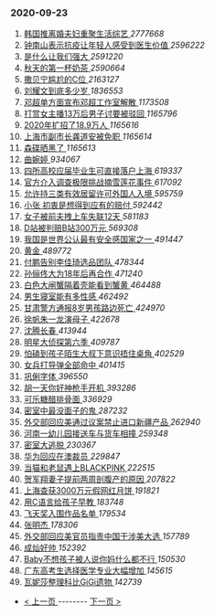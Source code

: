 ### 2020-09-23 
1. [ 韩国推离婚夫妇重聚生活综艺 ](https://s.weibo.com/weibo?q=%23%E9%9F%A9%E5%9B%BD%E6%8E%A8%E7%A6%BB%E5%A9%9A%E5%A4%AB%E5%A6%87%E9%87%8D%E8%81%9A%E7%94%9F%E6%B4%BB%E7%BB%BC%E8%89%BA%23&Refer=top) *2777668*
1. [ 钟南山表示抗疫让年轻人感受到医生价值 ](https://s.weibo.com/weibo?q=%23%E9%92%9F%E5%8D%97%E5%B1%B1%E8%A1%A8%E7%A4%BA%E6%8A%97%E7%96%AB%E8%AE%A9%E5%B9%B4%E8%BD%BB%E4%BA%BA%E6%84%9F%E5%8F%97%E5%88%B0%E5%8C%BB%E7%94%9F%E4%BB%B7%E5%80%BC%23&Refer=top) *2596222*
1. [ 是什么让我们强大 ](https://s.weibo.com/weibo?q=%23%E6%98%AF%E4%BB%80%E4%B9%88%E8%AE%A9%E6%88%91%E4%BB%AC%E5%BC%BA%E5%A4%A7%23&topic_ad=1&Refer=top) *2591220*
1. [ 秋天的第一杯奶茶 ](https://s.weibo.com/weibo?q=%E7%A7%8B%E5%A4%A9%E7%9A%84%E7%AC%AC%E4%B8%80%E6%9D%AF%E5%A5%B6%E8%8C%B6&Refer=top) *2590664*
1. [ 撒贝宁尴尬的C位 ](https://s.weibo.com/weibo?q=%23%E6%92%92%E8%B4%9D%E5%AE%81%E5%B0%B4%E5%B0%AC%E7%9A%84C%E4%BD%8D%23&Refer=top) *2163127*
1. [ 刘耀文到底多少岁 ](https://s.weibo.com/weibo?q=%23%E5%88%98%E8%80%80%E6%96%87%E5%88%B0%E5%BA%95%E5%A4%9A%E5%B0%91%E5%B2%81%23&topic_ad=1&Refer=top) *1836553*
1. [ 邓超单方面宣布邓超工作室解散 ](https://s.weibo.com/weibo?q=%23%E9%82%93%E8%B6%85%E5%8D%95%E6%96%B9%E9%9D%A2%E5%AE%A3%E5%B8%83%E9%82%93%E8%B6%85%E5%B7%A5%E4%BD%9C%E5%AE%A4%E8%A7%A3%E6%95%A3%23&Refer=top) *1173508*
1. [ 打赏女主播13万后男子讨要被驳回 ](https://s.weibo.com/weibo?q=%23%E6%89%93%E8%B5%8F%E5%A5%B3%E4%B8%BB%E6%92%AD13%E4%B8%87%E5%90%8E%E7%94%B7%E5%AD%90%E8%AE%A8%E8%A6%81%E8%A2%AB%E9%A9%B3%E5%9B%9E%23&Refer=top) *1165796*
1. [ 2020年扩招了18.9万人 ](https://s.weibo.com/weibo?q=%232020%E5%B9%B4%E6%89%A9%E6%8B%9B%E4%BA%8618.9%E4%B8%87%E4%BA%BA%23&Refer=top) *1165616*
1. [ 上海市副市长龚道安被免职 ](https://s.weibo.com/weibo?q=%23%E4%B8%8A%E6%B5%B7%E5%B8%82%E5%89%AF%E5%B8%82%E9%95%BF%E9%BE%9A%E9%81%93%E5%AE%89%E8%A2%AB%E5%85%8D%E8%81%8C%23&Refer=top) *1165614*
1. [ 森碟晒黑了 ](https://s.weibo.com/weibo?q=%23%E6%A3%AE%E7%A2%9F%E6%99%92%E9%BB%91%E4%BA%86%23&Refer=top) *1165613*
1. [ 曲婉婷 ](https://s.weibo.com/weibo?q=%E6%9B%B2%E5%A9%89%E5%A9%B7&Refer=top) *934067*
1. [ 四所高校应届毕业生可直接落户上海 ](https://s.weibo.com/weibo?q=%23%E5%9B%9B%E6%89%80%E9%AB%98%E6%A0%A1%E5%BA%94%E5%B1%8A%E6%AF%95%E4%B8%9A%E7%94%9F%E5%8F%AF%E7%9B%B4%E6%8E%A5%E8%90%BD%E6%88%B7%E4%B8%8A%E6%B5%B7%23&Refer=top) *619337*
1. [ 官方介入调查极限挑战摘雪莲花事件 ](https://s.weibo.com/weibo?q=%23%E5%AE%98%E6%96%B9%E4%BB%8B%E5%85%A5%E8%B0%83%E6%9F%A5%E6%9E%81%E9%99%90%E6%8C%91%E6%88%98%E6%91%98%E9%9B%AA%E8%8E%B2%E8%8A%B1%E4%BA%8B%E4%BB%B6%23&Refer=top) *617092*
1. [ 允许持三类有效居留许可外国人入境 ](https://s.weibo.com/weibo?q=%23%E5%85%81%E8%AE%B8%E6%8C%81%E4%B8%89%E7%B1%BB%E6%9C%89%E6%95%88%E5%B1%85%E7%95%99%E8%AE%B8%E5%8F%AF%E5%A4%96%E5%9B%BD%E4%BA%BA%E5%85%A5%E5%A2%83%23&Refer=top) *595759*
1. [ 小张 初衷是想得到应有的赔付 ](https://s.weibo.com/weibo?q=%E5%B0%8F%E5%BC%A0%20%E5%88%9D%E8%A1%B7%E6%98%AF%E6%83%B3%E5%BE%97%E5%88%B0%E5%BA%94%E6%9C%89%E7%9A%84%E8%B5%94%E4%BB%98&Refer=top) *592442*
1. [ 女子被前夫拽上车失联12天 ](https://s.weibo.com/weibo?q=%23%E5%A5%B3%E5%AD%90%E8%A2%AB%E5%89%8D%E5%A4%AB%E6%8B%BD%E4%B8%8A%E8%BD%A6%E5%A4%B1%E8%81%9412%E5%A4%A9%23&Refer=top) *581183*
1. [ D站被判赔B站300万元 ](https://s.weibo.com/weibo?q=%23D%E7%AB%99%E8%A2%AB%E5%88%A4%E8%B5%94B%E7%AB%99300%E4%B8%87%E5%85%83%23&Refer=top) *569308*
1. [ 我国是世界公认最有安全感国家之一 ](https://s.weibo.com/weibo?q=%23%E6%88%91%E5%9B%BD%E6%98%AF%E4%B8%96%E7%95%8C%E5%85%AC%E8%AE%A4%E6%9C%80%E6%9C%89%E5%AE%89%E5%85%A8%E6%84%9F%E5%9B%BD%E5%AE%B6%E4%B9%8B%E4%B8%80%23&Refer=top) *491447*
1. [ 黄金 ](https://s.weibo.com/weibo?q=%E9%BB%84%E9%87%91&Refer=top) *489772*
1. [ 付鹏告别李佳琦选品团队 ](https://s.weibo.com/weibo?q=%23%E4%BB%98%E9%B9%8F%E5%91%8A%E5%88%AB%E6%9D%8E%E4%BD%B3%E7%90%A6%E9%80%89%E5%93%81%E5%9B%A2%E9%98%9F%23&Refer=top) *478344*
1. [ 孙俪佟大为18年后再合作 ](https://s.weibo.com/weibo?q=%23%E5%AD%99%E4%BF%AA%E4%BD%9F%E5%A4%A7%E4%B8%BA18%E5%B9%B4%E5%90%8E%E5%86%8D%E5%90%88%E4%BD%9C%23&Refer=top) *471240*
1. [ 白色大闸蟹隔着壳能看到蟹黄 ](https://s.weibo.com/weibo?q=%E7%99%BD%E8%89%B2%E5%A4%A7%E9%97%B8%E8%9F%B9%E9%9A%94%E7%9D%80%E5%A3%B3%E8%83%BD%E7%9C%8B%E5%88%B0%E8%9F%B9%E9%BB%84&Refer=top) *464488*
1. [ 男生寝室能有多性感 ](https://s.weibo.com/weibo?q=%23%E7%94%B7%E7%94%9F%E5%AF%9D%E5%AE%A4%E8%83%BD%E6%9C%89%E5%A4%9A%E6%80%A7%E6%84%9F%23&Refer=top) *462492*
1. [ 甘肃警方通报8岁男孩路边死亡 ](https://s.weibo.com/weibo?q=%23%E7%94%98%E8%82%83%E8%AD%A6%E6%96%B9%E9%80%9A%E6%8A%A58%E5%B2%81%E7%94%B7%E5%AD%A9%E8%B7%AF%E8%BE%B9%E6%AD%BB%E4%BA%A1%23&Refer=top) *424970*
1. [ 徐帆朱一龙演母子 ](https://s.weibo.com/weibo?q=%23%E5%BE%90%E5%B8%86%E6%9C%B1%E4%B8%80%E9%BE%99%E6%BC%94%E6%AF%8D%E5%AD%90%23&Refer=top) *422678*
1. [ 沈腾长春 ](https://s.weibo.com/weibo?q=%E6%B2%88%E8%85%BE%E9%95%BF%E6%98%A5&Refer=top) *413944*
1. [ 明星大侦探第六季 ](https://s.weibo.com/weibo?q=%23%E6%98%8E%E6%98%9F%E5%A4%A7%E4%BE%A6%E6%8E%A2%E7%AC%AC%E5%85%AD%E5%AD%A3%23&Refer=top) *409787*
1. [ 怕磕到孩子陌生大叔下意识捂住桌角 ](https://s.weibo.com/weibo?q=%23%E6%80%95%E7%A3%95%E5%88%B0%E5%AD%A9%E5%AD%90%E9%99%8C%E7%94%9F%E5%A4%A7%E5%8F%94%E4%B8%8B%E6%84%8F%E8%AF%86%E6%8D%82%E4%BD%8F%E6%A1%8C%E8%A7%92%23&Refer=top) *402529*
1. [ 女兵打导弹全部命中 ](https://s.weibo.com/weibo?q=%23%E5%A5%B3%E5%85%B5%E6%89%93%E5%AF%BC%E5%BC%B9%E5%85%A8%E9%83%A8%E5%91%BD%E4%B8%AD%23&Refer=top) *401415*
1. [ 巩俐字体 ](https://s.weibo.com/weibo?q=%23%E5%B7%A9%E4%BF%90%E5%AD%97%E4%BD%93%23&Refer=top) *396550*
1. [ 胡一天你好神枪手开机 ](https://s.weibo.com/weibo?q=%E8%83%A1%E4%B8%80%E5%A4%A9%E4%BD%A0%E5%A5%BD%E7%A5%9E%E6%9E%AA%E6%89%8B%E5%BC%80%E6%9C%BA&Refer=top) *393286*
1. [ 可乐糖醋排骨面 ](https://s.weibo.com/weibo?q=%23%E5%8F%AF%E4%B9%90%E7%B3%96%E9%86%8B%E6%8E%92%E9%AA%A8%E9%9D%A2%23&Refer=top) *336929*
1. [ 密室中最没面子的鬼 ](https://s.weibo.com/weibo?q=%23%E5%AF%86%E5%AE%A4%E4%B8%AD%E6%9C%80%E6%B2%A1%E9%9D%A2%E5%AD%90%E7%9A%84%E9%AC%BC%23&Refer=top) *287232*
1. [ 外交部回应美通过议案禁止进口新疆产品 ](https://s.weibo.com/weibo?q=%23%E5%A4%96%E4%BA%A4%E9%83%A8%E5%9B%9E%E5%BA%94%E7%BE%8E%E9%80%9A%E8%BF%87%E8%AE%AE%E6%A1%88%E7%A6%81%E6%AD%A2%E8%BF%9B%E5%8F%A3%E6%96%B0%E7%96%86%E4%BA%A7%E5%93%81%23&Refer=top) *262940*
1. [ 河南一幼儿园接送车与货车相撞 ](https://s.weibo.com/weibo?q=%23%E6%B2%B3%E5%8D%97%E4%B8%80%E5%B9%BC%E5%84%BF%E5%9B%AD%E6%8E%A5%E9%80%81%E8%BD%A6%E4%B8%8E%E8%B4%A7%E8%BD%A6%E7%9B%B8%E6%92%9E%23&Refer=top) *259348*
1. [ 密室大逃脱 ](https://s.weibo.com/weibo?q=%E5%AF%86%E5%AE%A4%E5%A4%A7%E9%80%83%E8%84%B1&Refer=top) *230367*
1. [ 华为回应在澳裁员 ](https://s.weibo.com/weibo?q=%E5%8D%8E%E4%B8%BA%E5%9B%9E%E5%BA%94%E5%9C%A8%E6%BE%B3%E8%A3%81%E5%91%98&Refer=top) *229847*
1. [ 当猫和老鼠遇上BLACKPINK ](https://s.weibo.com/weibo?q=%23%E5%BD%93%E7%8C%AB%E5%92%8C%E8%80%81%E9%BC%A0%E9%81%87%E4%B8%8ABLACKPINK%23&Refer=top) *222515*
1. [ 贺军翔妻子提前两周剖腹产的原因 ](https://s.weibo.com/weibo?q=%23%E8%B4%BA%E5%86%9B%E7%BF%94%E5%A6%BB%E5%AD%90%E6%8F%90%E5%89%8D%E4%B8%A4%E5%91%A8%E5%89%96%E8%85%B9%E4%BA%A7%E7%9A%84%E5%8E%9F%E5%9B%A0%23&Refer=top) *207822*
1. [ 上海查获3000万元假网红月饼 ](https://s.weibo.com/weibo?q=%E4%B8%8A%E6%B5%B7%E6%9F%A5%E8%8E%B73000%E4%B8%87%E5%85%83%E5%81%87%E7%BD%91%E7%BA%A2%E6%9C%88%E9%A5%BC&Refer=top) *191821*
1. [ 用C语言给孩子早教 ](https://s.weibo.com/weibo?q=%23%E7%94%A8C%E8%AF%AD%E8%A8%80%E7%BB%99%E5%AD%A9%E5%AD%90%E6%97%A9%E6%95%99%23&Refer=top) *183748*
1. [ 飞天奖入围作品名单 ](https://s.weibo.com/weibo?q=%23%E9%A3%9E%E5%A4%A9%E5%A5%96%E5%85%A5%E5%9B%B4%E4%BD%9C%E5%93%81%E5%90%8D%E5%8D%95%23&Refer=top) *179534*
1. [ 张明杰 ](https://s.weibo.com/weibo?q=%E5%BC%A0%E6%98%8E%E6%9D%B0&Refer=top) *178306*
1. [ 外交部回应美官员指责中国干涉美大选 ](https://s.weibo.com/weibo?q=%23%E5%A4%96%E4%BA%A4%E9%83%A8%E5%9B%9E%E5%BA%94%E7%BE%8E%E5%AE%98%E5%91%98%E6%8C%87%E8%B4%A3%E4%B8%AD%E5%9B%BD%E5%B9%B2%E6%B6%89%E7%BE%8E%E5%A4%A7%E9%80%89%23&Refer=top) *157789*
1. [ 成灿好帅 ](https://s.weibo.com/weibo?q=%E6%88%90%E7%81%BF%E5%A5%BD%E5%B8%85&Refer=top) *152392*
1. [ Baby不想孩子被人说你妈什么都不行 ](https://s.weibo.com/weibo?q=%23Baby%E4%B8%8D%E6%83%B3%E5%AD%A9%E5%AD%90%E8%A2%AB%E4%BA%BA%E8%AF%B4%E4%BD%A0%E5%A6%88%E4%BB%80%E4%B9%88%E9%83%BD%E4%B8%8D%E8%A1%8C%23&Refer=top) *150530*
1. [ 广东高考生选择医学专业大幅增加 ](https://s.weibo.com/weibo?q=%23%E5%B9%BF%E4%B8%9C%E9%AB%98%E8%80%83%E7%94%9F%E9%80%89%E6%8B%A9%E5%8C%BB%E5%AD%A6%E4%B8%93%E4%B8%9A%E5%A4%A7%E5%B9%85%E5%A2%9E%E5%8A%A0%23&Refer=top) *145615*
1. [ 瓦妮莎整理科比GiGi遗物 ](https://s.weibo.com/weibo?q=%23%E7%93%A6%E5%A6%AE%E8%8E%8E%E6%95%B4%E7%90%86%E7%A7%91%E6%AF%94GiGi%E9%81%97%E7%89%A9%23&Refer=top) *142739* 

- [ < 上一页 ](https://github.com/able8/weibo-hot-record/blob/master/2020-09-22.md) -------- [ 下一页 > ](https://github.com/able8/weibo-hot-record/blob/master/2020-09-24.md)